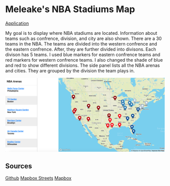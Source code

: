 # Meleake's NBA Stadiums Map

[Application](https://github.com/meleakewubbie/geog495_final.github.io/blob/master/index.html) 

My goal is to display where NBA stadiums are located. Information about teams such as confrence, division, and city are also shown. There are a 30 teams in the NBA. The teams are divided into the western confrence and the eastern confrence. After, they are further divided into divisons. Each divison has 5 teams. I used blue markers for eastern confrence teams and red markers for western confrence teams. I also changed the shade of blue and red to show different divisions. The side panel lists all the NBA arenas and cities. They are grouped by the division the team plays in. 

![my screenshot](https://github.com/meleakewubbie/geog495_final.github.io/blob/master/assets/screenshot.png)

## Sources

[Github](https://github.com/) [Mapbox Streets](https://www.mapbox.com/maps/streets) [Mapbox](https://studio.mapbox.com/)




